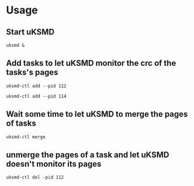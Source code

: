 # Usage
## Start uKSMD
```
uksmd &
```
## Add tasks to let uKSMD monitor the crc of the tasks's pages
```
uksmd-ctl add --pid 112

uksmd-ctl add --pid 114
```
## Wait some time to let uKSMD to merge the pages of tasks
```
uksmd-ctl merge
```
## unmerge the pages of a task and let uKSMD doesn't monitor its pages
```
uksmd-ctl del -pid 112
```
